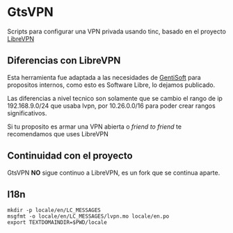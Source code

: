 # GtsVPN

Scripts para configurar una VPN privada usando tinc, basado en el proyecto [LibreVPN](http://librevpn.org.ar)

## Diferencias con LibreVPN

Esta herramienta fue adaptada a las necesidades de [GentiSoft](http://gentisoft.com) para propositos internos, como esto es Software Libre, lo dejamos publicado.

Las diferencias a nivel tecnico son solamente que se cambio el rango de ip 192.168.9.0/24 que usaba lvpn, por 10.26.0.0/16 para poder crear rangos significativos.

Si tu proposito es armar una VPN abierta o *friend to friend* te recomendamos que uses LibreVPN

## Continuidad con el proyecto

GtsVPN **NO** sigue continuo a LibreVPN, es un fork que se continua aparte.

## I18n

    mkdir -p locale/en/LC_MESSAGES
    msgfmt -o locale/en/LC_MESSAGES/lvpn.mo locale/en.po
    export TEXTDOMAINDIR=$PWD/locale

